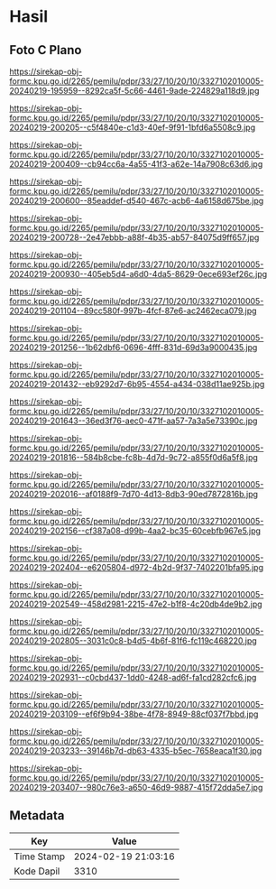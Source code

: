 # Hasil

## Foto C Plano

https://sirekap-obj-formc.kpu.go.id/2265/pemilu/pdpr/33/27/10/20/10/3327102010005-20240219-195959--8292ca5f-5c66-4461-9ade-224829a118d9.jpg

https://sirekap-obj-formc.kpu.go.id/2265/pemilu/pdpr/33/27/10/20/10/3327102010005-20240219-200205--c5f4840e-c1d3-40ef-9f91-1bfd6a5508c9.jpg

https://sirekap-obj-formc.kpu.go.id/2265/pemilu/pdpr/33/27/10/20/10/3327102010005-20240219-200409--cb94cc6a-4a55-41f3-a62e-14a7908c63d6.jpg

https://sirekap-obj-formc.kpu.go.id/2265/pemilu/pdpr/33/27/10/20/10/3327102010005-20240219-200600--85eaddef-d540-467c-acb6-4a6158d675be.jpg

https://sirekap-obj-formc.kpu.go.id/2265/pemilu/pdpr/33/27/10/20/10/3327102010005-20240219-200728--2e47ebbb-a88f-4b35-ab57-84075d9ff657.jpg

https://sirekap-obj-formc.kpu.go.id/2265/pemilu/pdpr/33/27/10/20/10/3327102010005-20240219-200930--405eb5d4-a6d0-4da5-8629-0ece693ef26c.jpg

https://sirekap-obj-formc.kpu.go.id/2265/pemilu/pdpr/33/27/10/20/10/3327102010005-20240219-201104--89cc580f-997b-4fcf-87e6-ac2462eca079.jpg

https://sirekap-obj-formc.kpu.go.id/2265/pemilu/pdpr/33/27/10/20/10/3327102010005-20240219-201256--1b62dbf6-0696-4fff-831d-69d3a9000435.jpg

https://sirekap-obj-formc.kpu.go.id/2265/pemilu/pdpr/33/27/10/20/10/3327102010005-20240219-201432--eb9292d7-6b95-4554-a434-038d11ae925b.jpg

https://sirekap-obj-formc.kpu.go.id/2265/pemilu/pdpr/33/27/10/20/10/3327102010005-20240219-201643--36ed3f76-aec0-471f-aa57-7a3a5e73390c.jpg

https://sirekap-obj-formc.kpu.go.id/2265/pemilu/pdpr/33/27/10/20/10/3327102010005-20240219-201816--584b8cbe-fc8b-4d7d-9c72-a855f0d6a5f8.jpg

https://sirekap-obj-formc.kpu.go.id/2265/pemilu/pdpr/33/27/10/20/10/3327102010005-20240219-202016--af0188f9-7d70-4d13-8db3-90ed7872816b.jpg

https://sirekap-obj-formc.kpu.go.id/2265/pemilu/pdpr/33/27/10/20/10/3327102010005-20240219-202156--cf387a08-d99b-4aa2-bc35-60cebfb967e5.jpg

https://sirekap-obj-formc.kpu.go.id/2265/pemilu/pdpr/33/27/10/20/10/3327102010005-20240219-202404--e6205804-d972-4b2d-9f37-7402201bfa95.jpg

https://sirekap-obj-formc.kpu.go.id/2265/pemilu/pdpr/33/27/10/20/10/3327102010005-20240219-202549--458d2981-2215-47e2-b1f8-4c20db4de9b2.jpg

https://sirekap-obj-formc.kpu.go.id/2265/pemilu/pdpr/33/27/10/20/10/3327102010005-20240219-202805--3031c0c8-b4d5-4b6f-81f6-fc119c468220.jpg

https://sirekap-obj-formc.kpu.go.id/2265/pemilu/pdpr/33/27/10/20/10/3327102010005-20240219-202931--c0cbd437-1dd0-4248-ad6f-fa1cd282cfc6.jpg

https://sirekap-obj-formc.kpu.go.id/2265/pemilu/pdpr/33/27/10/20/10/3327102010005-20240219-203109--ef6f9b94-38be-4f78-8949-88cf037f7bbd.jpg

https://sirekap-obj-formc.kpu.go.id/2265/pemilu/pdpr/33/27/10/20/10/3327102010005-20240219-203233--39146b7d-db63-4335-b5ec-7658eaca1f30.jpg

https://sirekap-obj-formc.kpu.go.id/2265/pemilu/pdpr/33/27/10/20/10/3327102010005-20240219-203407--980c76e3-a650-46d9-9887-415f72dda5e7.jpg


## Metadata

| Key        | Value               |
| ---------- | ------------------- |
| Time Stamp | 2024-02-19 21:03:16 |
| Kode Dapil | 3310                |



